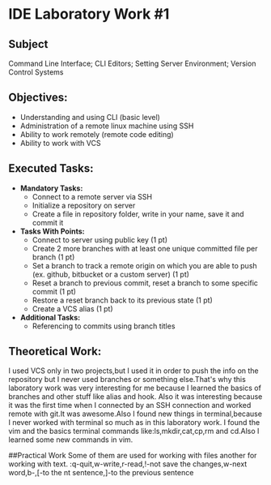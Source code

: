 # IDE Laboratory Work #1

## Subject

Command Line Interface; CLI Editors; Setting Server Environment; Version Control Systems

## Objectives:
  - Understanding and using CLI (basic level)
  - Administration of a remote linux machine using SSH
  - Ability to work remotely (remote code editing)
  - Ability to work with VCS

## Executed Tasks:
  - **Mandatory Tasks:**
    - Connect to a remote server via SSH
    - Initialize a repository on server
    - Create a file in repository folder, write in your name, save it and commit it
  - **Tasks With Points:**
    - Connect to server using public key (1 pt)
    - Create 2 more branches with at least one unique committed file per branch (1 pt)
    - Set a branch to track a remote origin on which you are able to push (ex. github, bitbucket or a custom server) (1 pt)
    - Reset a branch to previous commit, reset a branch to some specific commit (1 pt)
    - Restore a reset branch back to its previous state (1 pt)
    - Create a VCS alias (1 pt)
  - **Additional Tasks:**
    - Referencing to commits using branch titles

## Theoretical Work:
I used VCS only in two projects,but I used it in order to push the info on the repository but I never used branches or something else.That's why this laboratory work was very interesting for me because I learned the basics of branches and other stuff like alias and hook.
Also it was interesting because it was the first time when I connected by an SSH connection and worked remote with git.It was awesome.Also I found new things in terminal,because I never worked with terminal so much as in this laboratory work.
I found the vim and the basics terminal commands like:ls,mkdir,cat,cp,rm and cd.Also I learned some new commands in vim.

##Practical Work
Some of them are used for working with files another for working with text. :q-quit,w-write,r-read,!-not save the changes,w-next word,b-,[-to the nt sentence,]-to the previous sentence

